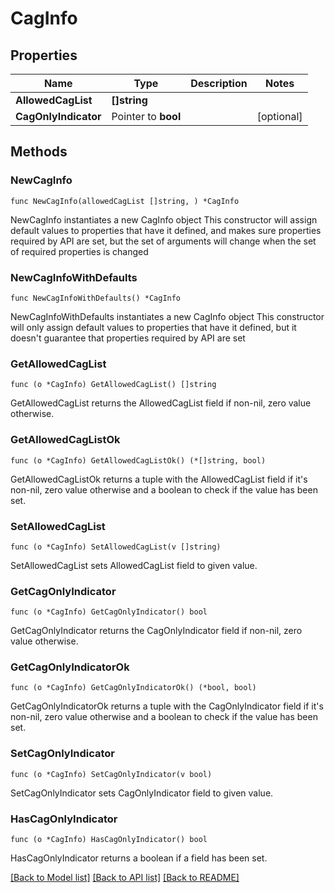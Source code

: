 # CagInfo

## Properties

Name | Type | Description | Notes
------------ | ------------- | ------------- | -------------
**AllowedCagList** | **[]string** |  | 
**CagOnlyIndicator** | Pointer to **bool** |  | [optional] 

## Methods

### NewCagInfo

`func NewCagInfo(allowedCagList []string, ) *CagInfo`

NewCagInfo instantiates a new CagInfo object
This constructor will assign default values to properties that have it defined,
and makes sure properties required by API are set, but the set of arguments
will change when the set of required properties is changed

### NewCagInfoWithDefaults

`func NewCagInfoWithDefaults() *CagInfo`

NewCagInfoWithDefaults instantiates a new CagInfo object
This constructor will only assign default values to properties that have it defined,
but it doesn't guarantee that properties required by API are set

### GetAllowedCagList

`func (o *CagInfo) GetAllowedCagList() []string`

GetAllowedCagList returns the AllowedCagList field if non-nil, zero value otherwise.

### GetAllowedCagListOk

`func (o *CagInfo) GetAllowedCagListOk() (*[]string, bool)`

GetAllowedCagListOk returns a tuple with the AllowedCagList field if it's non-nil, zero value otherwise
and a boolean to check if the value has been set.

### SetAllowedCagList

`func (o *CagInfo) SetAllowedCagList(v []string)`

SetAllowedCagList sets AllowedCagList field to given value.


### GetCagOnlyIndicator

`func (o *CagInfo) GetCagOnlyIndicator() bool`

GetCagOnlyIndicator returns the CagOnlyIndicator field if non-nil, zero value otherwise.

### GetCagOnlyIndicatorOk

`func (o *CagInfo) GetCagOnlyIndicatorOk() (*bool, bool)`

GetCagOnlyIndicatorOk returns a tuple with the CagOnlyIndicator field if it's non-nil, zero value otherwise
and a boolean to check if the value has been set.

### SetCagOnlyIndicator

`func (o *CagInfo) SetCagOnlyIndicator(v bool)`

SetCagOnlyIndicator sets CagOnlyIndicator field to given value.

### HasCagOnlyIndicator

`func (o *CagInfo) HasCagOnlyIndicator() bool`

HasCagOnlyIndicator returns a boolean if a field has been set.


[[Back to Model list]](../README.md#documentation-for-models) [[Back to API list]](../README.md#documentation-for-api-endpoints) [[Back to README]](../README.md)


